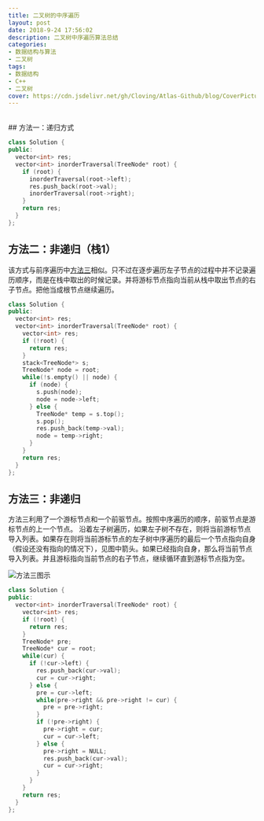 ```yaml
---
title: 二叉树的中序遍历
layout: post
date: 2018-9-24 17:56:02
description: 二叉树中序遍历算法总结
categories: 
- 数据结构与算法
- 二叉树
tags:
- 数据结构
- C++
- 二叉树
cover: https://cdn.jsdelivr.net/gh/Cloving/Atlas-Github/blog/CoverPicture/bg_1.jpeg
---
```


<br />
## 方法一：递归方式

```C++
class Solution {
public:
  vector<int> res;
  vector<int> inorderTraversal(TreeNode* root) {
    if (root) {
      inorderTraversal(root->left);
      res.push_back(root->val);
      inorderTraversal(root->right);
    }
    return res;  
  }
};
```

## 方法二：非递归（栈1）
该方式与前序遍历中[方法三]()相似。只不过在逐步遍历左子节点的过程中并不记录遍历顺序，而是在栈中取出的时候记录。并将游标节点指向当前从栈中取出节点的右子节点。把他当成根节点继续遍历。
```C++
class Solution {
public:
  vector<int> res;
  vector<int> inorderTraversal(TreeNode* root) {
    vector<int> res;
    if (!root) {
      return res;
    }
    stack<TreeNode*> s;
    TreeNode* node = root;
    while(!s.empty() || node) {
      if (node) {
        s.push(node);
        node = node->left;
      } else {
        TreeNode* temp = s.top();
        s.pop();
        res.push_back(temp->val);
        node = temp->right;
      }
    }
    return res;  
  }
};
```

## 方法三：非递归
方法三利用了一个游标节点和一个前驱节点。按照中序遍历的顺序，前驱节点是游标节点的上一个节点。
沿着左子树遍历，如果左子树不存在，则将当前游标节点导入列表。如果存在则将当前游标节点的左子树中序遍历的最后一个节点指向自身（假设还没有指向的情况下），见图中箭头。如果已经指向自身，那么将当前节点导入列表。并且游标指向当前节点的右子节点，继续循环直到游标节点指为空。

![方法三图示](https://cdn.jsdelivr.net/gh/Cloving/Atlas-Github/blog/notePicture/二叉树的中序遍历/二叉树中序遍历.png)

```C++
class Solution {
public:
  vector<int> inorderTraversal(TreeNode* root) {
    vector<int> res;
    if (!root) {
      return res;
    }
    TreeNode* pre;
    TreeNode* cur = root;
    while(cur) {
      if (!cur->left) {
        res.push_back(cur->val);
        cur = cur->right;
      } else {
        pre = cur->left;
        while(pre->right && pre->right != cur) {
          pre = pre->right;
        }
        if (!pre->right) {
          pre->right = cur;
          cur = cur->left;
        } else {
          pre->right = NULL;
          res.push_back(cur->val);
          cur = cur->right;
        }
      }
    }
    return res;
  }
};
```
<br />
